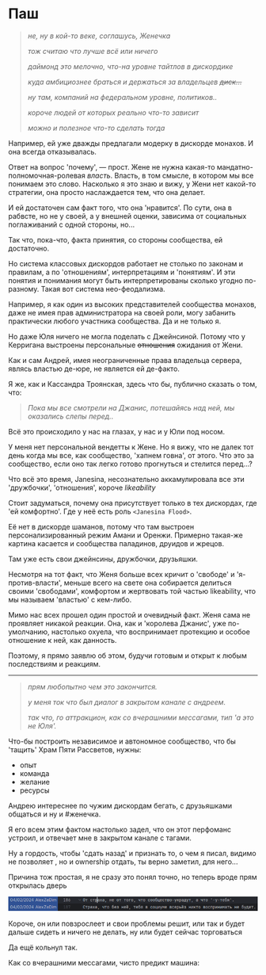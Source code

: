 # Паш


> *не, ну в кой-то веке, соглашусь, Женечка*
> 
> *тож считаю что лучше всё или ничего*
> 
> *даймонд это мелочно, что-на уровне тайтлов в дискордике*
> 
> *куда амбициознее браться и держаться за владельцев ~~диск...~~*
> 
> *ну там, компаний на федеральном уровне, политиков..*
> 
> *короче людей от которых реально что-то зависит*
> 
> *можно и полезное что-то сделать тогда*

Например, ей уже дважды предлагали модерку в дискорде монахов. И она всегда отказывалась.

Ответ на вопрос 'почему', — прост. Жене не нужна какая-то мандатно-полномочная-ролевая *власть*. Власть, в том смысле, в котором мы все понимаем это слово. Насколько я это знаю и вижу, у Жени нет какой-то стратегии, она просто наслаждается тем, что она делает.

И ей достаточен сам факт того, что она 'нравится'. По сути, она в рабвсте, но не у своей, а у внешней оценки, зависима от социальных поглаживаний с одной стороны, но...

Так что, пока-что, факта принятия, со стороны сообщества, ей достаточно.

Но система классовых дискордов работает не столько по законам и правилам, а по 'отношениям', интерпретациям и 'понятиям'. И эти понятия и понимания могут быть интерпретированы сколько угодно по-разному. Такая вот система нео-феодализма.

Например, я как один из высоких представителей сообщества монахов, даже не имея прав администратора на своей роли, могу забанить практически любого участника сообщества. Да и не только я.

Но даже Юля ничего не могла поделать с Джейнсиной. Потому что у Керригана выстроены персональные ~~отношения~~  ожидания от Жени.

Как и сам Андрей, имея неограниченные права владельца сервера, являсь властью де-юре, не является ей де-факто.

Я же, как и Кассандра Троянская, здесь что бы, публично сказать о том, что:
> *Пока мы все смотрели на Джанис, потешайясь над ней, мы оказались слепы перед..*

Всё это происходило у нас на глазах, у нас и у Юли под носом.

У меня нет персональной вендетты к Жене. Но я вижу, что не далек тот день когда мы все, как сообщество, 'хапнем говна', от этого. Что это за сообщество, если оно так легко готово прогнуться и стелится перед...?

Что всё это время, Janesina, несознательно аккамулировала все эти 'дружбочки', 'отношения', короче *likeability*

Стоит задуматься, почему она присутствует только в тех дискордах, где 'ей комфортно'. Где у неё есть роль `<Janesina Flood>`.

Её нет в дискорде шаманов, потому что там выстроен персонализированный режим Амани и Оренжи. Примерно такая-же картина касается и сообщества паладинов, друидов и жрецов.

Там уже есть свои джейнсины, дружбочки, друзьяшки.

Несмотря на тот факт, что Женя больше всех кричит о 'свободе' и 'я-против-власти', меньше всего на свете она собирается делиться своими 'свободами', комфортом и жертвовать той частью likeability, что мы называем 'властью' с кем-либо.

Мимо нас всех прошел один простой и очевидный факт. Женя сама не проявляет никакой реакции.
Она, как и 'королева Джанис', уже по-умолчанию, настолько охуела, что воспринимает протекцию и особое отношение к ней, как данность.

Поэтому, я прямо заявлю об этом, будучи готовым и открыт к любым последствиям и реакциям.

---

> *прям любопытно чем это закончится.*
> 
> *у меня ток что был диалог в закрытом канале с андреем.*
> 
> *так что, го аттракцион, как со вчерашними мессагами, тип 'а это не Юля'.*

Что-бы построить независимое и автономное сообщество, что бы 'тащить' Храм Пяти Рассветов, нужны:

 - опыт
 - команда
 - желание
 - ресурсы

Андрею интереснее по чужим дискордам бегать, с друзьяшками общаться и ну и #женечка.

Я его всем этим фактом настолько задел, что он этот перфоманс устроил, и отвечает мне в закрытом канале с тагами.

Ну а гордость, чтобы 'сдать назад' и признать то, о чем я писал, видимо не позволяет , но и ownership отдать, ты верно заметил, для него...

Причина тож простая, я не сразу это понял точно, но теперь вроде прям открылась дверь

<div align="center">

![img.png](/images/assets/nims-img.png)

</div>

Короче, он или повзрослеет и свои проблемы решит, или так и будет дальше сидеть и ничего не делать, ну или будет сейчас торговаться

Да ещё кольнул так.

Как со вчерашними мессагами, чисто предикт машина:

